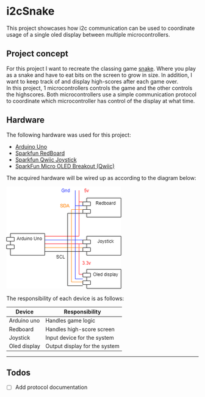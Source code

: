# i2cSnake
This project showcases how i2c communication can be used to coordinate usage of a single oled display between multiple microcontrollers.

## Project concept
For this project I want to recreate the classing game [snake](https://en.wikipedia.org/wiki/Snake_(video_game_genre)). Where you play as a snake and have to eat bits on the screen to grow in size. In addition, I want to keep track of and display high-scores after each game over.  
In this project, 1 microcontrollers controls the game and the other controls the highscores. Both microcontrollers use a simple communication protocol to coordinate which microcontroller has control of the display at what time.

## Hardware
The following hardware was used for this project:
* [Arduino Uno](https://store.arduino.cc/arduino-uno-rev3)
* [Sparkfun RedBoard](https://www.sparkfun.com/products/13975)
* [Sparkfun Qwiic Joystick](https://www.sparkfun.com/products/15168)
* [SparkFun Micro OLED Breakout (Qwiic)](https://www.sparkfun.com/products/14532)

The acquired hardware will be wired up as according to the diagram below:

![diagram](images/circuitdiagram.png)

The responsibility of each device is as follows:

| Device       | Responsibility                            |
|------------- |-------------------------------------------|
| Arduino uno  | Handles game logic                        |
| Redboard     | Handles high-score screen                 |
| Joystick     | Input device for the system               |
| Oled display | Output display for the system             |

---

## Todos
- [ ] Add protocol documentation
